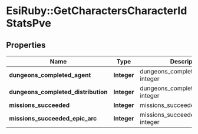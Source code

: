 # EsiRuby::GetCharactersCharacterIdStatsPve

## Properties
Name | Type | Description | Notes
------------ | ------------- | ------------- | -------------
**dungeons_completed_agent** | **Integer** | dungeons_completed_agent integer | [optional] 
**dungeons_completed_distribution** | **Integer** | dungeons_completed_distribution integer | [optional] 
**missions_succeeded** | **Integer** | missions_succeeded integer | [optional] 
**missions_succeeded_epic_arc** | **Integer** | missions_succeeded_epic_arc integer | [optional] 


